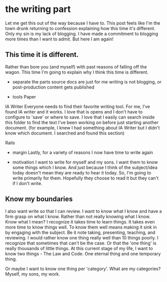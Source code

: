 # the writing part

Let me get this out of the way because I have to. This post  feels like I'm the town drunk returning to confession explaining how this time it's different. Only my sin is my lack of blogging. I have made a commitment to blogging more times than I want to admit. But here I am again!

## This time it is different. 

Rather than bore you (and myself) with past reasons of falling off the wagon. This time I'm going to explain why I think this time is different.

- separate the parts
source docs are just for me
writing is not blogging, or post-production
content gets published

- tools
Paper

IA Writer
Everyone needs to find their favorite writing tool. For me, I've found IA writer and it works. I love that is opens and I don't have to configure to 'save' or where to save. I love that I easily can search inside this folder to find the text I've been working on before just starting another document. (for example, I knew I had something about IA Writer but I didn't know which document. I searched and found this section)



Rails


- margin
Lastly, for a variety of reasons I now have time to write again

- motivation
I want to write for myself and my sons. I want them to know some things which I know. And just because I think of the subject/idea today doesn't mean they are ready to hear it today. So, I'm going to write primarily for them. Hopefully they choose to read it but they can't if I don't write.

## Know my boundaries
I also want write so that I can review. I want to know what I know and have a firm grasp on what I know. Rather than not really knowing what I know. Know what I mean? I recognize it takes time to learn things. It takes even more time to know things well. To know them well means making it sink in by engaging with the subject. Be it note taking, presenting, teaching, and reviewing. I would rather know one thing really well than 10 things poorly. I recognize that sometimes that can't be the case. Or that the 'one thing' is really thousands of little things. At this current stage of my life, I want to know two things - The Law and Code. One eternal thing and one temporary thing.

Or maybe I want to know one thing per 'category'. What are my categories? Myself, my sons, my work.